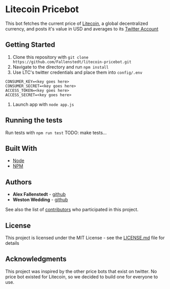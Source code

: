 # Litecoin Pricebot

This bot fetches the current price of [Litecoin](https://litecoin.org/), a global decentralized currency, and posts it's value in USD and averages to its [Twitter Account](https://twitter.com/LTC_pricebot)

## Getting Started

1. Clone this repository with `git clone https://github.com/Fallenstedt/litecoin-pricebot.git`
1. Navigate to the directory and run `npm install`
1. Use LTC's twitter credentials and place them into `config/.env`
```
CONSUMER_KEY=<key goes here>
CONSUMER_SECRET=<key goes here>
ACCESS_TOKEN=<key goes here>
ACCESS_SECRET=<key goes here>
```
1. Launch app with `node app.js`

## Running the tests

Run tests with `npm run test`
TODO: make tests...

## Built With

* [Node](https://nodejs.org/en/)
* [NPM](https://www.npmjs.com/)

## Authors

* **Alex Fallenstedt** - [github](https://github.com/Fallenstedt)
* **Weston Wedding** - [github](https://github.com/stickywes)

See also the list of [contributors](https://github.com/Fallenstedt/litecoin-pricebot/graphs/contributors) who participated in this project.

## License

This project is licensed under the MIT License - see the [LICENSE.md](https://github.com/Fallenstedt/litecoin-pricebot/blob/master/LICENSE) file for details

## Acknowledgments

This project was inspired by the other price bots that exist on twitter. No price bot existed for Litecoin, so we decided to build one for everyone to use.

